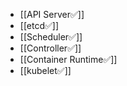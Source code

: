 - [[API Server✅]]
- [[etcd✅]]
- [[Scheduler✅]]
- [[Controller✅]]
- [[Container Runtime✅]]
- [[kubelet✅]]